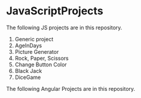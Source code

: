 # JavaScriptProjects
The following JS projects are in this repository.
1. Generic project
2. AgeInDays
3. Picture Generator
4. Rock, Paper, Scissors
5. Change Button Color
6. Black Jack
7. DiceGame

The following Angular Projects are in this repository.
